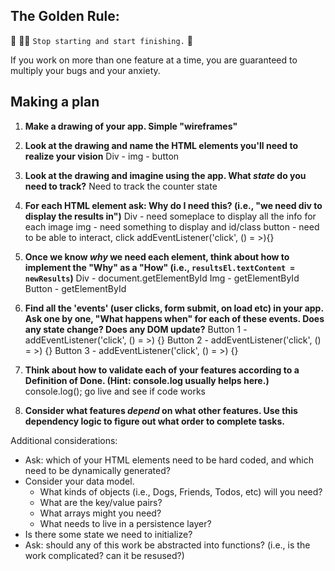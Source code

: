 ## The Golden Rule: 

🦸 🦸‍♂️ `Stop starting and start finishing.` 🏁

If you work on more than one feature at a time, you are guaranteed to multiply your bugs and your anxiety.

## Making a plan

1) **Make a drawing of your app. Simple "wireframes"** 

1) **Look at the drawing and name the HTML elements you'll need to realize your vision**
Div - img - button
1) **Look at the drawing and imagine using the app. What _state_ do you need to track?** 
Need to track the counter state
1) **For each HTML element ask: Why do I need this? (i.e., "we need div to display the results in")** 
Div - need someplace to display all the info for each image
img - need something to display and id/class
button - need to be able to interact, click addEventListener('click', () = >){}
1) **Once we know _why_ we need each element, think about how to implement the "Why" as a "How" (i.e., `resultsEl.textContent = newResults`)**
Div - document.getElementById
Img - getElementById
Button - getElementById
1) **Find all the 'events' (user clicks, form submit, on load etc) in your app. Ask one by one, "What happens when" for each of these events. Does any state change? Does any DOM update?**
Button 1 -  addEventListener('click', () = >) {}
Button 2 -  addEventListener('click', () = >) {}
Button 3 -  addEventListener('click', () = >) {}
1) **Think about how to validate each of your features according to a Definition of Done. (Hint: console.log usually helps here.)**
console.log();
go live and see if code works
1) **Consider what features _depend_ on what other features. Use this dependency logic to figure out what order to complete tasks.**


Additional considerations:
- Ask: which of your HTML elements need to be hard coded, and which need to be dynamically generated?
- Consider your data model. 
  - What kinds of objects (i.e., Dogs, Friends, Todos, etc) will you need? 
  - What are the key/value pairs? 
  - What arrays might you need? 
  - What needs to live in a persistence layer?
- Is there some state we need to initialize?
- Ask: should any of this work be abstracted into functions? (i.e., is the work complicated? can it be resused?)
